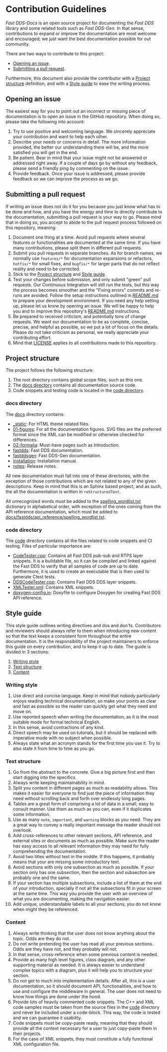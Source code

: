 # Contribution Guidelines

*Fast DDS-Docs* is an open source project for documenting the *Fast DDS* library and some related tools such as *Fast DDS-Gen*.
In that sense, contributions to expand or improve the documentation are most welcome and encouraged; we just want the best documentation possible for out community.

There are two ways to contribute to this project:

* [Opening an issue](#opening-an-issue).
* [Submitting a pull request](#submitting-a-pull-request).

Furthermore, this document also provide the contributor with a [Project structure](#project-structure) definition, and with a [Style guide](#style-guide) to ease the writing process.

## Opening an issue

The easiest way for you to point out an incorrect or missing piece of documentation is to open an issue in the GitHub repository.
When doing so, please take the following into account:

1. Try to use positive and welcoming language.
We sincerely appreciate your contribution and want to help each other.
1. Describe your needs or concerns in detail.
The more information provided, the better our understanding there will be, and the more satisfied you will get in the end.
1. Be patient.
Bear in mind that your issue might not be answered or addressed right away.
If a couple of days go by without any feedback, please send a friendly ping by commenting on the issue.
1. Provide feedback.
Once your issue is addressed, please provide feedback so we can improve the process as we go.

## Submitting a pull request

If writing an issue does not do it for you because you just know what has to be done and how, and you have the energy and time to directly contribute to the documentation, submitting a pull request is your way to go.
Please mind that in doing so, you accept to abide to the pull request process followed on this repository, meaning:

1. Document one thing at a time.
Avoid pull requests where several features or functionalities are documented at the same time.
If you have many contributions, please split them in different pull requests.
1. Submit you pull requests in separate branches.
As for branch names, we normally use `features/*` for documentation expansions or refactors, `hotfix/*` for small fixes, and `bugfix/*` for larger parts that do not reflect reality and need to be corrected.
1. Stick to the [Project structure](#project-structure) and [Style guide](#style-guide).
1. Test your changes before submission, and only submit "green" pull requests.
Our Continuous Integration will still run the tests, but this way the process becomes smoother and the "Fixing errors" commits and re-runs are avoided.
Follow the setup instructions outlined in [README.md](README.md) to prepare your development environment.
If you need any help setting up, please let us know by opening an issue.
We will be happy to help you and to improve this repository's [README.md](README.md) instructions.
1. Be prepared to received criticism, and potentially tons of change requests.
We want our documentation to be as complete, concise, precise, and helpful as possible, so we put a lot of focus on the details.
Please do not take criticism as personal, we really appreciate your contributing effort.
1. Mind that [LICENSE](LICENSE) applies to all contributions made to this repository.

## Project structure

The project follows the following structure:

1. The root directory contains global scope files, such as this one.
1. The [docs directory](#docs-directory) contains all documentation source code.
1. Code snippets and testing code is located in the [code directory](#code-directory).

### docs directory

The [docs](docs) directory contains:

* [_static](docs/_static): For HTML theme related files.
* [01-figures](docs/01-figures): For all the documentation figures. SVG files are the preferred format since the XML can be modified or otherwise checked for differences.
* [02-formalia](docs/02-formalia): Must-have pages such as Introduction.
* [fastdds](docs/fastdds): Fast DDS documentation.
* [fastddsgen](docs/fastddsgen): Fast DDS-Gen documentation.
* [installation](docs/installation): Installation manual.
* [notes](docs/notes): Release notes.

All new documentation must fall into one of these directories, with the exception of those contributions which are not related to any of the given descriptions.
Keep in mind that this is an Sphinx based project, and as such, the all the documentation is written in `reStructuredText`.

All unrecognized words must be added to the [spelling_wordlist.txt](docs/spelling_wordlist.txt) dictionary in alphabetical order, with exception of the ones coming from the API reference documentation, which must be added to [docs/fastdds/api_reference/spelling_wordlist.txt](docs/fastdds/api_reference/spelling_wordlist.txt).

### code directory

The [code](code) directory contains all the files related to code snippets and CI testing.
Files of particular importance are:

* [CodeTester.cpp](code/CodeTester.cpp): Contains all Fast DDS pub-sub and RTPS layer snippets.
It is a buildable file, so it can be compiled and linked against the Fast DDS to verify that all samples of code are up to date.
Furthermore, it is used to create an executable that is then used to generate Ctest tests.
* [DDSCodeTester.cpp](code/DDSCodeTester.cpp): Contains Fast DDS DDS layer snippets.
* [XMLTester.xml](code/XMLTester.xml): Contains XML snippets.
* [doxygen-config.in](code/doxygen-config.in): Doxyfile to configure Doxygen for creating Fast DDS API reference.

## Style guide

This style guide outlines writing directives and dos and don'ts.
Contributors and reviewers should always refer to them when introducing new content so that the text keeps a consistent form throughout the entire documentation.
It is the responsibility of the project maintainers to enforce this guide on every contribution, and to keep it up to date.
The guide is divided in 3 sections:

1. [Writing style](#writing-style)
1. [Text structure](#text-structure)
1. [Content](#content)

### Writing style

1. Use direct and concise language.
Keep in mind that nobody particularly enjoys reading technical documentation, so make your points as clear and fast as possible so the reader can quickly get what they need and move on.
1. Use reported speech when writing the documentation, as it is the most suitable mode for formal technical English.
1. In this sense, avoid contractions of any kind.
1. Direct speech may be used on tutorials, but it should be replaced with imperative mode with no subject when possible.
1. Always state what an acronym stands for the first time you use it.
Try to also state it from time to time as you go.

### Text structure

1. Go from the abstract to the concrete.
Give a big picture first and then start digging into the specifics.
1. Always write keeping maintainability in mind.
1. Split you content in different pages as much as readability allows.
This makes it easier for everyone to find just the piece of information they need without scrolling back and forth over endlessly long pages.
1. Tables are a great form of comprising a lot of data in a small, easy to consult manner.
Use them as much as you can, even if it duplicates some information.
1. Use as many `note`, `important`, and `warning` blocks as you need.
They are a great way to convey a really important message the reader should not overlook.
1. Add cross-references to other relevant sections, API reference, and external sites or documents as much as possible.
Make sure the reader has easy access to all relevant information they may need for fully comprehending the documentation.
1. Avoid two titles without text in the middle.
If this happens, it probably means that your are missing some introductory text.
1. Avoid sections with only one subsection as much as possible.
If your section only has one subsection, then the section and subsection are probably one and the same.
1. If your section has multiple subsections, include a list of them at the end of your introduction, specially if not all the subsections fit in your screen at the same time.
This way you provide the user with an overview of what you are documenting, making the navigation easier.
1. Add unique, understandable labels to all your sections, you do not know when might they be referenced.

### Content

1. Always write thinking that the user does not know anything about the topic.
Odds are they do not.
1. Do not write pretending the user has read all your previous sections.
Odds are they have not, and they probably will not.
1. In that sense, cross-reference when some previous content is needed.
1. Provide as many high level figures, class diagram, and any other supporting material as needed.
It is always easier to understand complex topics with a diagram, plus it will help you to structure your section.
1. Do not get to much into implementation details.
After all, this is a user documentation, so it should document API, functionalities, and how to use and configure the middleware in general.
The user does not need to know how things are done under the hood.
1. Provide lots of heavily commented code snippets.
The C++ and XML code samples must be taken from the source files in the [code](code) directory and never be included under a code-block.
This way, the code is tested and we can guarantee it usability.
1. Code snippets must be copy-paste ready, meaning that they should provide all the context necessary for a user to just copy-paste them in their projects.
1. For the case of XML snippets, they must constitute a fully functional XML configuration file.
